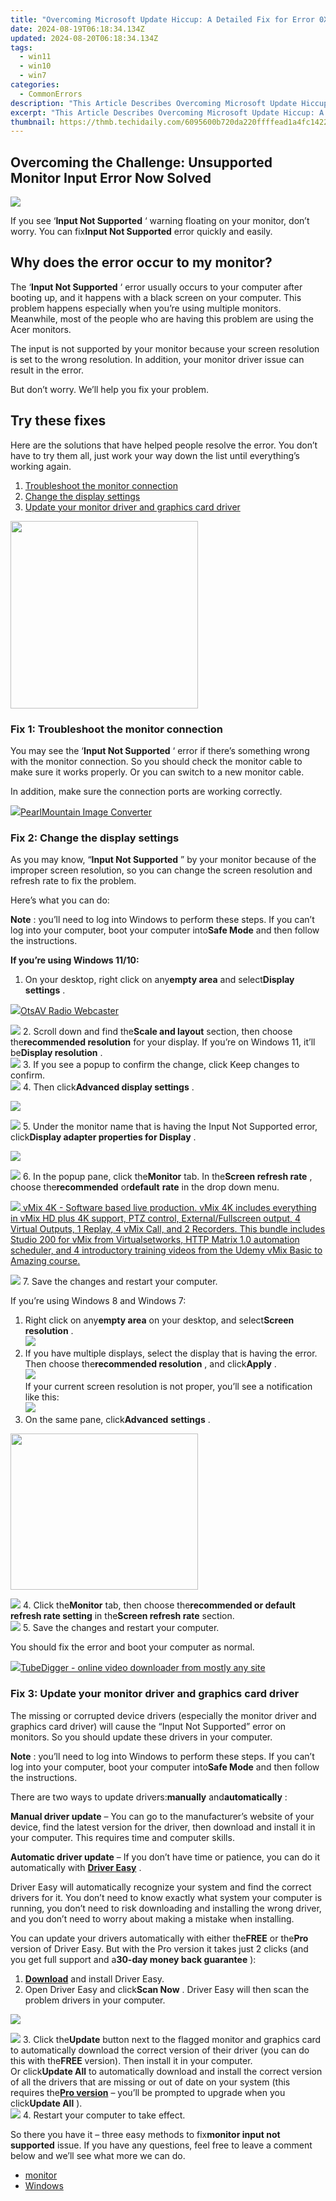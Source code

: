 ```yaml
---
title: "Overcoming Microsoft Update Hiccup: A Detailed Fix for Error 0X8024200D"
date: 2024-08-19T06:18:34.134Z
updated: 2024-08-20T06:18:34.134Z
tags:
  - win11
  - win10
  - win7
categories:
  - CommonErrors
description: "This Article Describes Overcoming Microsoft Update Hiccup: A Detailed Fix for Error 0X8024200D"
excerpt: "This Article Describes Overcoming Microsoft Update Hiccup: A Detailed Fix for Error 0X8024200D"
thumbnail: https://thmb.techidaily.com/6095600b720da220ffffead1a4fc142237909794e0b00b8441f133e8ae3bdb81.jpg
---
```


## Overcoming the Challenge: Unsupported Monitor Input Error Now Solved

![](https://images.drivereasy.com/wp-content/uploads/2018/10/img_5bd92cdfd07c4.jpg)

 If you see ‘**Input Not Supported** ‘ warning floating on your monitor, don’t worry. You can fix**Input Not Supported** error quickly and easily.

## Why does the error occur to my monitor?

 The ‘**Input Not Supported** ‘ error usually occurs to your computer after booting up, and it happens with a black screen on your computer. This problem happens especially when you’re using multiple monitors. Meanwhile, most of the people who are having this problem are using the Acer monitors.

 The input is not supported by your monitor because your screen resolution is set to the wrong resolution. In addition, your monitor driver issue can result in the error.

But don’t worry. We’ll help you fix your problem.

## Try these fixes

 Here are the solutions that have helped people resolve the error. You don’t have to try them all, just work your way down the list until everything’s working again.

1. [Troubleshoot the monitor connection](#F1)
2. [Change the display settings](#F2)
3. [Update your monitor driver and graphics card driver](#F3)

<!-- affiliate ads begin -->
<a href="https://coinrule.sjv.io/c/5597632/1958374/18409" target="_top" id="1958374"><img src="//a.impactradius-go.com/display-ad/18409-1958374" border="0" alt="" width="300" height="300"/></a><img height="0" width="0" src="https://imp.pxf.io/i/5597632/1958374/18409" style="position:absolute;visibility:hidden;" border="0" />
<!-- affiliate ads end -->
### Fix 1: Troubleshoot the monitor connection

 You may see the ‘**Input Not Supported** ‘ error if there’s something wrong with the monitor connection. So you should check the monitor cable to make sure it works properly. Or you can switch to a new monitor cable.

In addition, make sure the connection ports are working correctly.

<!-- affiliate ads begin -->
<a href="https://secure.2checkout.com/order/checkout.php?PRODS=4550420&QTY=1&AFFILIATE=108875&CART=1"><img src="https://www.pearlmountainsoft.com/n_img/product/pic/f_02.jpg" border="0">PearlMountain Image Converter</a>
<!-- affiliate ads end -->
### Fix 2: Change the display settings

 As you may know, “**Input Not Supported** ” by your monitor because of the improper screen resolution, so you can change the screen resolution and refresh rate to fix the problem.

Here’s what you can do:

**Note** : you’ll need to log into Windows to perform these steps. If you can’t log into your computer, boot your computer into**Safe Mode** and then follow the instructions.

**If you’re using Windows 11/10:**

1. On your desktop, right click on any**empty area** and select**Display settings** .  
<!-- affiliate ads begin -->
<a href="https://otszone.ots7.com/order/checkout.php?PRODS=4713322&QTY=1&AFFILIATE=108875&CART=1"><img src="https://green.ots7.com/screenshots/OtsAV/OtsAVRadio1.90-300x188.jpg" border="0">OtsAV Radio Webcaster</a>
<!-- affiliate ads end -->
![](https://images.drivereasy.com/wp-content/uploads/2018/10/img_5bd94623c6595.jpg)
2. Scroll down and find the**Scale and layout** section, then choose the**recommended resolution** for your display. If you’re on Windows 11, it’ll be**Display resolution** .  
![](https://images.drivereasy.com/wp-content/uploads/2018/10/img_5bd946559c00e.jpg)
3. If you see a popup to confirm the change, click Keep changes to confirm.  
![](https://images.drivereasy.com/wp-content/uploads/2018/10/img_5bd94693c702d.jpg)
4. Then click**Advanced display settings** .  
<!-- affiliate ads begin -->
<a href="https://store.nero.com/order/checkout.php?PRODS=42296855&QTY=1&AFFILIATE=108875&CART=1"><img src="http://cdnwww.nero.com/nero-com-wAssets/img/banners/2023/recode/Nero_Recode_Screen_2.png" border="0"></a>
<!-- affiliate ads end -->
![](https://images.drivereasy.com/wp-content/uploads/2018/10/img_5bd946c1e8119.jpg)
5. Under the monitor name that is having the Input Not Supported error, click**Display adapter properties for Display** .  
<!-- affiliate ads begin -->
<a href="https://shop.incomedia.eu/order/checkout.php?PRODS=14095146&QTY=1&AFFILIATE=108875&CART=1"><img src="https://secure.2checkout.com/images/merchant/8b6cc3ee5ec407721ce3bf5ff4c0f56b/PRO_BUY_728x90-EN.jpg" border="0"></a>
<!-- affiliate ads end -->
![](https://images.drivereasy.com/wp-content/uploads/2018/10/img_5bd9472de63ac.jpg)
6. In the popup pane, click the**Monitor** tab. In the**Screen refresh rate** , choose the**recommended** or**default** **rate** in the drop down menu.  
<!-- affiliate ads begin -->
<a href="https://secure.2checkout.com/order/checkout.php?PRODS=30901369&QTY=1&AFFILIATE=108875&CART=1"> <img src="https://secure.avangate.com/images/merchant/ce9a6fb2becc2d235e62b125e9260102/products/1_copy_vMixCallScreenshot1-large.jpg" border="0"> vMix 4K - Software based live production. vMix 4K includes everything in vMix HD plus 4K support, PTZ control, External/Fullscreen output, 4 Virtual Outputs, 1 Replay, 4 vMix Call, and 2 Recorders. 
This bundle includes Studio 200 for vMix from Virtualsetworks, HTTP Matrix 1.0 automation scheduler, and 4 introductory training videos from the Udemy vMix Basic to Amazing course. </a>
<!-- affiliate ads end -->
![](https://images.drivereasy.com/wp-content/uploads/2018/10/img_5bd94769aa3f3.jpg)
7. Save the changes and restart your computer.

If you’re using Windows 8 and Windows 7:

1. Right click on any**empty area** on your desktop, and select**Screen resolution** .  
![](https://images.drivereasy.com/wp-content/uploads/2018/10/img_5bd92f17a6508.jpg)
2. If you have multiple displays, select the display that is having the error. Then choose the**recommended resolution** , and click**Apply** .  
![](https://images.drivereasy.com/wp-content/uploads/2018/10/img_5bd92f74c12c9.jpg)  
 If your current screen resolution is not proper, you’ll see a notification like this:  
![](https://images.drivereasy.com/wp-content/uploads/2018/10/img_5bd92fc52735d.jpg)
3. On the same pane, click**Advanced** **settings** .  
<!-- affiliate ads begin -->
<a href="https://modlily.sjv.io/c/5597632/2072819/17059" target="_top" id="2072819"><img src="//a.impactradius-go.com/display-ad/17059-2072819" border="0" alt="" width="300" height="250"/></a><img height="0" width="0" src="https://imp.pxf.io/i/5597632/2072819/17059" style="position:absolute;visibility:hidden;" border="0" />
<!-- affiliate ads end -->
![](https://images.drivereasy.com/wp-content/uploads/2018/10/img_5bd92fec42db3.jpg)
4. Click the**Monitor** tab, then choose the**recommended or default refresh rate setting** in the**Screen refresh rate** section.  
![](https://images.drivereasy.com/wp-content/uploads/2018/10/img_5bd945d0dd649.jpg)
5. Save the changes and restart your computer.

You should fix the error and boot your computer as normal.

<!-- affiliate ads begin -->
<a href="https://secure.2checkout.com/order/checkout.php?PRODS=4572700&QTY=1&AFFILIATE=108875&CART=1"><img src="	https://www.tubedigger.com/wp-content/uploads/2020/08/tubedigger-software-new.png" border="0">TubeDigger - online video downloader from mostly any site</a>
<!-- affiliate ads end -->
### Fix 3: Update your monitor driver and graphics card driver

 The missing or corrupted device drivers (especially the monitor driver and graphics card driver) will cause the “Input Not Supported” error on monitors. So you should update these drivers in your computer.

**Note** : you’ll need to log into Windows to perform these steps. If you can’t log into your computer, boot your computer into**Safe Mode** and then follow the instructions.

 There are two ways to update drivers:**manually** and**automatically** :

**Manual driver update** – You can go to the manufacturer’s website of your device, find the latest version for the driver, then download and install it in your computer. This requires time and computer skills.

**Automatic driver update** – If you don’t have time or patience, you can do it automatically with **[Driver Easy](https://tools.techidaily.com/drivereasy/download/)**  .

 Driver Easy will automatically recognize your system and find the correct drivers for it. You don’t need to know exactly what system your computer is running, you don’t need to risk downloading and installing the wrong driver, and you don’t need to worry about making a mistake when installing.

 You can update your drivers automatically with either the**FREE** or the**Pro** version of Driver Easy. But with the Pro version it takes just 2 clicks (and you get full support and a**30-day money back guarantee** ):

1. [**Download**](https://tools.techidaily.com/drivereasy/download/) and install Driver Easy.
2. Open Driver Easy and click**Scan Now** . Driver Easy will then scan the problem drivers in your computer.  
<!-- affiliate ads begin -->
<a href="https://store.movavi.com/affiliate.php?ACCOUNT=MOVAVI&AFFILIATE=108875&PATH=https%3A%2F%2Fwww.movavi.com%3FAFFILIATE%3D108875%26RESOURCE%3DBanner%2B728x90"><img src="https://mcusercontent.com/0885a03ded3d480dca9287f12/images/2e76fe6a-3010-1b37-7846-f34ff9c6b4ca.png" border="0"></a>
<!-- affiliate ads end -->
![](https://images.drivereasy.com/wp-content/uploads/2018/10/img_5bd9478ba7d6a.jpg)
3. Click the**Update** button next to the flagged monitor and graphics card to automatically download the correct version of their driver (you can do this with the**FREE** version). Then install it in your computer.  
 Or click**Update All** to automatically download and install the correct version of all the drivers that are missing or out of date on your system (this requires the[**Pro version**](https://tools.techidaily.com/drivereasy/download/) – you’ll be prompted to upgrade when you click**Update All** ).  
![](https://images.drivereasy.com/wp-content/uploads/2018/10/img_5bd947aa82f4c.jpg)
4. Restart your computer to take effect.

 So there you have it – three easy methods to fix**monitor input not supported** issue. If you have any questions, feel free to leave a comment below and we’ll see what more we can do.

* [monitor](https://tools.techidaily.com/drivereasy/download/)
* [Windows](https://tools.techidaily.com/drivereasy/download/)

<ins class="adsbygoogle"
     style="display:block"
     data-ad-format="autorelaxed"
     data-ad-client="ca-pub-7571918770474297"
     data-ad-slot="1223367746"></ins>



<ins class="adsbygoogle"
     style="display:block"
     data-ad-client="ca-pub-7571918770474297"
     data-ad-slot="8358498916"
     data-ad-format="auto"
     data-full-width-responsive="true"></ins>


